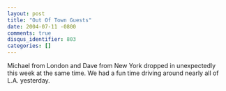 ```yaml
---
layout: post
title: "Out Of Town Guests"
date: 2004-07-11 -0800
comments: true
disqus_identifier: 803
categories: []
---
```

Michael from London and Dave from New York dropped in unexpectedly this
week at the same time. We had a fun time driving around nearly all of
L.A. yesterday.

